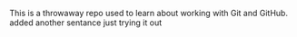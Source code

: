 This is a throwaway repo used to learn about working with Git and GitHub.
added another sentance just trying it out 
